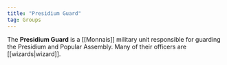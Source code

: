 ```yaml
---
title: "Presidium Guard"
tag: Groups
---
```


The **Presidium Guard** is a [[Monnais]] military unit responsible for guarding the Presidium and Popular Assembly. Many of their officers are [[wizards|wizard]].
